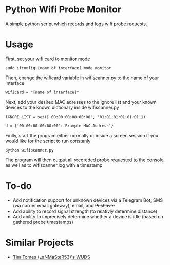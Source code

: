 # Python Wifi Probe Monitor
A simple python script which records and logs wifi probe requests.

# Usage
First, set your wifi card to monitor mode

    sudo ifconfig [name of interface] mode monitor

Then, change the wificard variable in wifiscanner.py to the name of your interface

    wificard = "[name of interface]"

Next, add your desired MAC adresses to the ignore list and your known devices to the known dictionary inside wifiscanner.py

    IGNORE_LIST = set(['00:00:00:00:00:00', '01:01:01:01:01:01'])

    d = {'00:00:00:00:00:00':'Example MAC Address'}

Finlly, start the program either normally or inside a screen session if you would like for the script to run constanly

    python wifiscanner.py

The program will then output all recoreded probe requested to the console, as well as to wifiscanner.log with a timestamp

# To-do

* Add notification support for unknown devices via a Telegram Bot, SMS (via carrier email gateway), email, and ~~Pushover~~
* Add ability to record signal strength (to relativly determine distance)
* Add ability to imprecisely determine whether a device is idle (based on gathered probe timestamps)

# Similar Projects

* [Tim Tomes (LaNMaSteR53)'s WUDS](https://bitbucket.org/LaNMaSteR53/wuds/)
